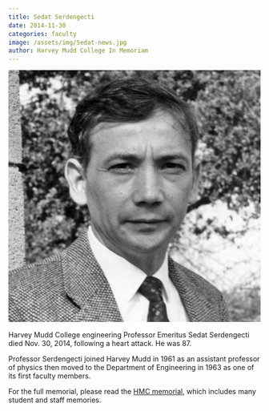 ```yaml
---
title: Sedat Serdengecti
date: 2014-11-30
categories: faculty
image: /assets/img/Sedat-news.jpg
author: Harvey Mudd College In Memoriam
---
```

![Sedat Serdengecti](/assets/img/Sedat-news.jpg)

Harvey Mudd College engineering Professor Emeritus Sedat Serdengecti died Nov. 30, 2014, following a heart attack. He was 87.

Professor Serdengecti joined Harvey Mudd in 1961 as an assistant professor of physics then moved to the Department of Engineering in 1963 as one of its first faculty members.

For the full memorial, please read the [HMC memorial](https://www.hmc.edu/in-memoriam/sedat-serdengecti/), which includes many student and staff memories.
